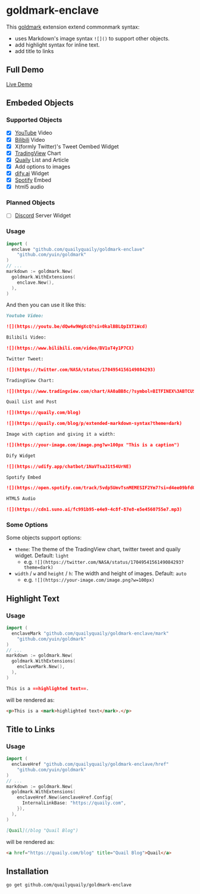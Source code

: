 # goldmark-enclave

This [goldmark](http://github.com/yuin/goldmark) extension extend commonmark syntax:

- uses Markdown's image syntax `![]()` to support other objects.
- add highlight syntax for inline text.
- add title to links

## Full Demo

[Live Demo](https://quaily.com/blog/p/extended-markdown-syntax)

## Embeded Objects

### Supported Objects

- [x] [YouTube](https://youtube.com) Video
- [x] [Bilibili](https://bilibili.com) Video
- [x] X(formly Twitter)'s Tweet Oembed Widget
- [x] [TradingView](https://tradingview.com) Chart
- [x] [Quaily](https://quaily.com) List and Article
- [x] Add options to images
- [x] [dify.ai](https://dify.ai) Widget
- [x] [Spotify](https://spotify.com) Embed
- [x] html5 audio 

### Planned Objects

- [ ] [Discord](https://discord.com) Server Widget

### Usage

```go
import (
  enclave "github.com/quailyquaily/goldmark-enclave"
	"github.com/yuin/goldmark"
)
// ...
markdown := goldmark.New(
  goldmark.WithExtensions(
    enclave.New(),
  ),
)
```

And then you can use it like this:

```md
Youtube Video:

![](https://youtu.be/dQw4w9WgXcQ?si=0kalBBLQpIXT1Wcd)

Bilibili Video:

![](https://www.bilibili.com/video/BV1uT4y1P7CX)

Twitter Tweet:

![](https://twitter.com/NASA/status/1704954156149084293)

TradingView Chart:

![](https://www.tradingview.com/chart/AA0aBB8c/?symbol=BITFINEX%3ABTCUSD)

Quail List and Post

![](https://quaily.com/blog)

![](https://quaily.com/blog/p/extended-markdown-syntax?theme=dark)

Image with caption and giving it a width:

![](https://your-image.com/image.png?w=100px "This is a caption")

Dify Widget

![](https://udify.app/chatbot/1NaVTsaJ1t54UrNE)

Spotify Embed

![](https://open.spotify.com/track/5vdp5UmvTsnMEMESIF2Ym7?si=d4ee09bfd0e941c5)

HTML5 Audio

![](https://cdn1.suno.ai/fc991b95-e4e9-4c8f-87e8-e5e4560755e7.mp3)
```

### Some Options

Some objects support options:

- `theme`: The theme of the TradingView chart, twitter tweet and quaily widget. Default: `light`
  - e.g. `![](https://twitter.com/NASA/status/1704954156149084293?theme=dark)`
- `width` / `w` and `height` / `h`: The width and height of images. Default: `auto`
  - e.g. `![](https://your-image.com/image.png?w=100px)`

## Highlight Text

### Usage

```go
import (
  enclaveMark "github.com/quailyquaily/goldmark-enclave/mark"
	"github.com/yuin/goldmark"
)
// ...
markdown := goldmark.New(
  goldmark.WithExtensions(
    enclaveMark.New(),
  ),
)
```

```md
This is a ==highlighted text==.
```

will be rendered as:

```html
<p>This is a <mark>highlighted text</mark>.</p>
```

## Title to Links

### Usage

```go
import (
  enclaveHref "github.com/quailyquaily/goldmark-enclave/href"
	"github.com/yuin/goldmark"
)
// ...
markdown := goldmark.New(
  goldmark.WithExtensions(
    enclaveHref.New(&enclaveHref.Config{
      InternalLinkBase: "https://quaily.com",
    }),
  ),
)
```

```md
[Quail](/blog "Quail Blog")
```

will be rendered as:

```html
<a href="https://quaily.com/blog" title="Quail Blog">Quail</a>
```

## Installation

```bash
go get github.com/quailyquaily/goldmark-enclave
```
